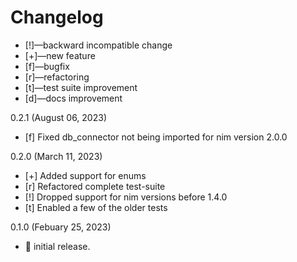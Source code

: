 # Changelog

-   [!]—backward incompatible change
-   [+]—new feature
-   [f]—bugfix
-   [r]—refactoring
-   [t]—test suite improvement
-   [d]—docs improvement

0.2.1 (August 06, 2023)
- [f] Fixed db_connector not being imported for nim version 2.0.0

0.2.0 (March 11, 2023)
- [+] Added support for enums
- [r] Refactored complete test-suite
- [!] Dropped support for nim versions before 1.4.0
- [t] Enabled a few of the older tests

0.1.0 (Febuary 25, 2023)
-   🎉 initial release.

